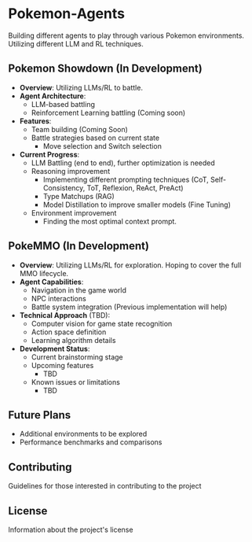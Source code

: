 # Pokemon-Agents
Building different agents to play through various Pokemon environments. Utilizing different LLM and RL techniques.

## Pokemon Showdown (In Development)
- **Overview**: Utilizing LLMs/RL to battle.
- **Agent Architecture**:
  - LLM-based battling
  - Reinforcement Learning battling (Coming soon)
- **Features**:
  - Team building (Coming Soon)
  - Battle strategies based on current state
    - Move selection and Switch selection
- **Current Progress**:
  - LLM Battling (end to end), further optimization is needed
  - Reasoning improvement
    - Implementing different prompting techniques (CoT, Self-Consistency, ToT, Reflexion, ReAct, PreAct)
    - Type Matchups (RAG)
    - Model Distillation to improve smaller models (Fine Tuning)
  - Environment improvement
    - Finding the most optimal context prompt.

## PokeMMO (In Development)
- **Overview**: Utilizing LLMs/RL for exploration. Hoping to cover the full MMO lifecycle.
- **Agent Capabilities**:
  - Navigation in the game world
  - NPC interactions
  - Battle system integration (Previous implementation will help)
- **Technical Approach** (TBD):
  - Computer vision for game state recognition
  - Action space definition 
  - Learning algorithm details
- **Development Status**:
  - Current brainstorming stage
  - Upcoming features
    - TBD
  - Known issues or limitations
    - TBD

## Future Plans
- Additional environments to be explored
- Performance benchmarks and comparisons

## Contributing
Guidelines for those interested in contributing to the project

## License
Information about the project's license
